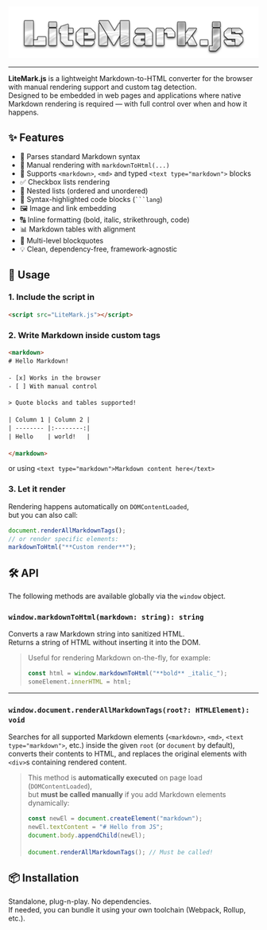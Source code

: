 <img src="pics/title.png" style="align: center;">

---

**LiteMark.js** is a lightweight Markdown-to-HTML converter for the browser with manual rendering support and custom tag detection.  
Designed to be embedded in web pages and applications where native Markdown rendering is required — with full control over when and how it happens.

## ✨ Features

- 📄 Parses standard Markdown syntax
- 🔧 Manual rendering with `markdownToHtml(...)`
- 🧠 Supports `<markdown>`, `<md>` and typed `<text type="markdown">` blocks
- ✅ Checkbox lists rendering
- 🔢 Nested lists (ordered and unordered)
- 🧱 Syntax-highlighted code blocks (` ```lang `)
- 🖼️ Image and link embedding
- 🔠 Inline formatting (bold, italic, strikethrough, code)
- 📊 Markdown tables with alignment
- 💬 Multi-level blockquotes
- 💡 Clean, dependency-free, framework-agnostic

## 🚀 Usage

### 1. Include the script in <head>

```html
<script src="LiteMark.js"></script>
```

### 2. Write Markdown inside custom tags

```html
<markdown>
# Hello Markdown!

- [x] Works in the browser
- [ ] With manual control

> Quote blocks and tables supported!

| Column 1 | Column 2 |
| -------- |:--------:|
| Hello    | world!   |

</markdown>
```
or using `<text type="markdown">Markdown content here</text>`

### 3. Let it render

Rendering happens automatically on `DOMContentLoaded`,  
but you can also call:

```js
document.renderAllMarkdownTags();
// or render specific elements:
markdownToHtml("**Custom render**");
```

## 🛠️ API

The following methods are available globally via the `window` object.

### `window.markdownToHtml(markdown: string): string`

Converts a raw Markdown string into sanitized HTML.  
Returns a string of HTML without inserting it into the DOM.

> Useful for rendering Markdown on-the-fly, for example:
>
> ```js
> const html = window.markdownToHtml("**bold** _italic_");
> someElement.innerHTML = html;
> ```

---

### `window.document.renderAllMarkdownTags(root?: HTMLElement): void`

Searches for all supported Markdown elements (`<markdown>`, `<md>`, `<text type="markdown">`, etc.) inside the given `root` (or `document` by default), converts their contents to HTML, and replaces the original elements with `<div>`s containing rendered content.

> This method is **automatically executed** on page load (`DOMContentLoaded`),  
> but **must be called manually** if you add Markdown elements dynamically:
>
> ```js
> const newEl = document.createElement("markdown");
> newEl.textContent = "# Hello from JS";
> document.body.appendChild(newEl);
>
> document.renderAllMarkdownTags(); // Must be called!
> ```

## 📦 Installation

Standalone, plug-n-play. No dependencies.  
If needed, you can bundle it using your own toolchain (Webpack, Rollup, etc.).